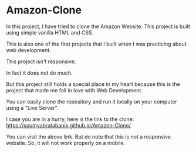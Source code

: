 # Amazon-Clone

In this project, I have tried to clone the Amazon Website. This project is built using simple vanilla HTML and CSS. 

This is also one of the first projects that I built when I was practicing about web development. 

This project isn't responsive. 

In fact it does not do much. 

But this project still holds a special place in my heart because this is the project that made me fall in love with Web Development.

You can easily clone the repository and run it locally on your computer using a "Live Server".

I case you are in a hurry, here is the link to the clone: https://soumyabratabanik.github.io/Amazon-Clone/

You can visit the above link. But do note that this is not a responsive website. So, it will not work properly on a mobile.
